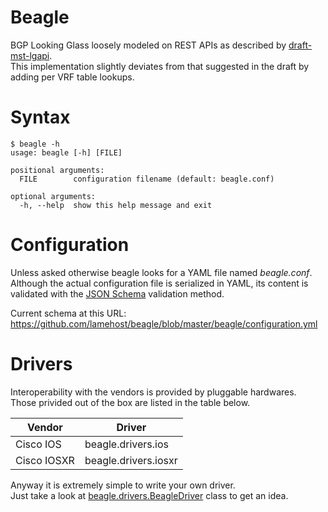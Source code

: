# Beagle

BGP Looking Glass loosely modeled on REST APIs as described by [draft-mst-lgapi](https://tools.ietf.org/html/draft-mst-lgapi-07).  
This implementation slightly deviates from that suggested in the draft by adding per VRF table lookups.

# Syntax
```
$ beagle -h
usage: beagle [-h] [FILE]

positional arguments:
  FILE        configuration filename (default: beagle.conf)

optional arguments:
  -h, --help  show this help message and exit
```

# Configuration
Unless asked otherwise beagle looks for a YAML file named *beagle.conf*.  
Although the actual configuration file is serialized in YAML, its content is validated with the [JSON Schema](http://json-schema.org/) validation method.

Current schema at this URL: https://github.com/lamehost/beagle/blob/master/beagle/configuration.yml

# Drivers
Interoperability with the vendors is provided by pluggable hardwares.  
Those privided out of the box are listed in the table below.

| Vendor | Driver |
|---------|---------|
| Cisco IOS | beagle.drivers.ios |
| Cisco IOSXR | beagle.drivers.iosxr |

Anyway it is extremely simple to write your own driver.  
Just take a look at [beagle.drivers.BeagleDriver](https://github.com/lamehost/beagle/blob/master/beagle/drivers/__init__.py) class to get an idea.

